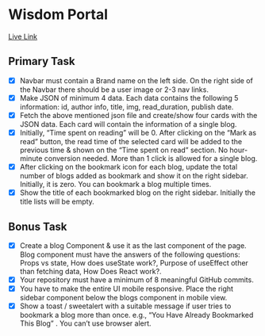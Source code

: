 # Wisdom Portal

[Live Link](https://fancy-malabi-f5aa45.netlify.app// "Wisdom portal")

## Primary Task

- [x] Navbar must contain a Brand name on the left side. On the right side of the Navbar there should be a user image or 2-3 nav links.
- [x] Make JSON of minimum 4 data. Each data contains the following 5 information: id, author info, title, img, read_duration, publish date.
- [x] Fetch the above mentioned json file and create/show four cards with the JSON data. Each card will contain the information of a single blog.
- [x] Initially, “Time spent on reading” will be 0. After clicking on the “Mark as read” button, the read time of the selected card will be added to the previous time & shown on the “Time spent on read” section. No hour-minute conversion needed. More than 1 click is allowed for a single blog.
- [x] After clicking on the bookmark icon for each blog, update the total number of blogs added as bookmark and show it on the right sidebar. Initially, it is zero. You can bookmark a blog multiple times.
- [x] Show the title of each bookmarked blog on the right sidebar. Initially the title lists will be empty.

## Bonus Task

- [x] Create a blog Component & use it as the last component of the page. Blog component must have the answers of the following questions: Props vs state, How does useState work?, Purpose of useEffect other than fetching data, How Does React work?.
- [x] Your repository must have a minimum of 8 meaningful GitHub commits.
- [x] You have to make the entire UI mobile responsive. Place the right sidebar component below the blogs component in mobile view.
- [x] Show a toast / sweetalert with a suitable message if user tries to bookmark a blog more than once. e.g., “You Have Already Bookmarked This Blog” . You can’t use browser alert.
